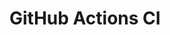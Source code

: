 # GitHub Actions CI





























































































































































































































































































































































































































































































































































































































































































































































































































































































































































































































































































































































































































































































































































































































































































































